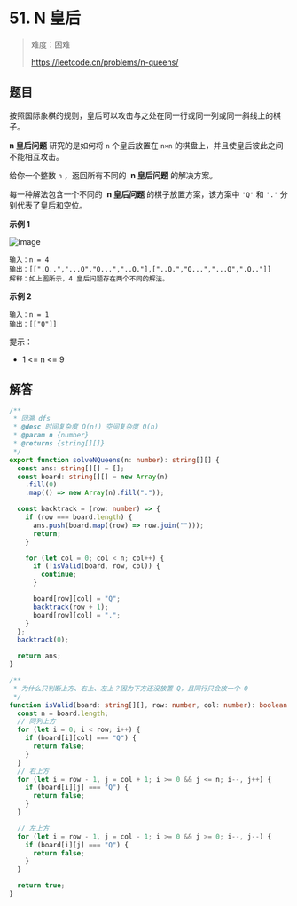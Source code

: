# 51. N 皇后

> 难度：困难
>
> https://leetcode.cn/problems/n-queens/

## 题目

按照国际象棋的规则，皇后可以攻击与之处在同一行或同一列或同一斜线上的棋子。

**n 皇后问题** 研究的是如何将 `n` 个皇后放置在 `n×n` 的棋盘上，并且使皇后彼此之间不能相互攻击。

给你一个整数 `n` ，返回所有不同的  **n 皇后问题** 的解决方案。

每一种解法包含一个不同的  **n 皇后问题** 的棋子放置方案，该方案中 `'Q'` 和 `'.'` 分别代表了皇后和空位。

**示例 1**

![image](https://user-images.githubusercontent.com/25545052/170928826-a929d039-c114-486f-9c5c-a89d4f848af3.png)

```
输入：n = 4
输出：[[".Q..","...Q","Q...","..Q."],["..Q.","Q...","...Q",".Q.."]]
解释：如上图所示，4 皇后问题存在两个不同的解法。
```

**示例 2**

```
输入：n = 1
输出：[["Q"]]
```

提示：

- 1 <= n <= 9

## 解答

```typescript
/**
 * 回溯 dfs
 * @desc 时间复杂度 O(n!) 空间复杂度 O(n)
 * @param n {number}
 * @returns {string[][]}
 */
export function solveNQueens(n: number): string[][] {
  const ans: string[][] = [];
  const board: string[][] = new Array(n)
    .fill(0)
    .map(() => new Array(n).fill("."));

  const backtrack = (row: number) => {
    if (row === board.length) {
      ans.push(board.map((row) => row.join("")));
      return;
    }

    for (let col = 0; col < n; col++) {
      if (!isValid(board, row, col)) {
        continue;
      }

      board[row][col] = "Q";
      backtrack(row + 1);
      board[row][col] = ".";
    }
  };
  backtrack(0);

  return ans;
}

/**
 * 为什么只判断上方、右上、左上？因为下方还没放置 Q，且同行只会放一个 Q
 */
function isValid(board: string[][], row: number, col: number): boolean {
  const n = board.length;
  // 同列上方
  for (let i = 0; i < row; i++) {
    if (board[i][col] === "Q") {
      return false;
    }
  }
  // 右上方
  for (let i = row - 1, j = col + 1; i >= 0 && j <= n; i--, j++) {
    if (board[i][j] === "Q") {
      return false;
    }
  }

  // 左上方
  for (let i = row - 1, j = col - 1; i >= 0 && j >= 0; i--, j--) {
    if (board[i][j] === "Q") {
      return false;
    }
  }

  return true;
}
```
